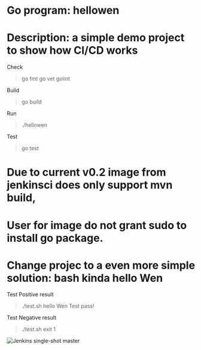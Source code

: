 # Go program: hellowen
# Description: a simple demo project to show how CI/CD works

Check
>go fmt
>go vet
>golint

Build
>go build

Run
>./hellowen

Test
>go test



# Due to current v0.2 image from jenkinsci does only support mvn build, 
# User for image do not grant sudo to install go package.
# Change projec to a even more simple solution: bash kinda hello Wen
Test Positive result
> ./test.sh
hello Wen
Test pass!

Test Negative result
>./test.sh
exit 1


![Jenkins single-shot master](https://github.com/zdtsw/hellowen/workflows/Jenkins%20single-shot%20master/badge.svg?branch=master)
